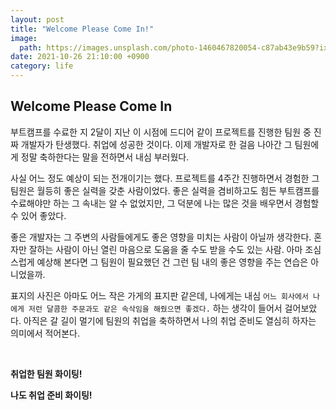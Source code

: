 ```yaml
---
layout: post
title: "Welcome Please Come In!"
image:
  path: https://images.unsplash.com/photo-1460467820054-c87ab43e9b59?ixid=MnwxMjA3fDB8MHxwaG90by1wYWdlfHx8fGVufDB8fHx8&ixlib=rb-1.2.1&auto=format&fit=crop&w=1067&q=80
date: 2021-10-26 21:10:00 +0900
category: life
---
```


<h2> Welcome Please Come In </h2>

부트캠프를 수료한 지 2달이 지난 이 시점에 드디어 같이 프로젝트를 진행한 팀원 중 진짜 개발자가 탄생했다. 취업에 성공한 것이다. 이제 개발자로 한 걸음 나아간 그 팀원에게 정말 축하한다는 말을 전하면서 내심 부러웠다.<br>

사실 어느 정도 예상이 되는 전개이기는 했다. 프로젝트를 4주간 진행하면서 경험한 그 팀원은 월등히 좋은 실력을 갖춘 사람이었다. 좋은 실력을 겸비하고도 힘든 부트캠프를 수료해야만 하는 그 속내는 알 수 없었지만, 그 덕분에 나는 많은 것을 배우면서 경험할 수 있어 좋았다.<br>

좋은 개발자는 그 주변의 사람들에게도 좋은 영향을 미치는 사람이 아닐까 생각한다. 혼자만 잘하는 사람이 아닌 열린 마음으로 도움을 줄 수도 받을 수도 있는 사람. 아마 조심스럽게 예상해 본다면 그 팀원이 필요했던 건 그런 팀 내의 좋은 영향을 주는 연습은 아니었을까.<br>

표지의 사진은 아마도 어느 작은 가게의 표지판 같은데, 나에게는 내심 `어느 회사에서 나에게 저런 달콤한 주문과도 같은 속삭임을 해줬으면 좋겠다.` 하는 생각이 들어서 걸어보았다. 아직은 갈 길이 멀기에 팀원의 취업을 축하하면서 나의 취업 준비도 열심히 하자는 의미에서 적어본다.<br>

<br>

**취업한 팀원 화이팅!**

**나도 취업 준비 화이팅!**
